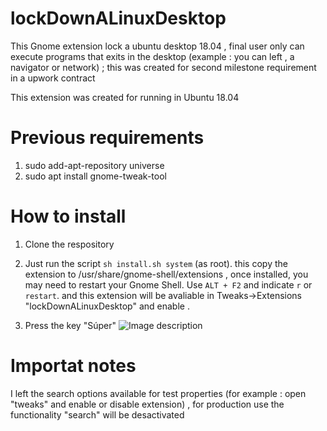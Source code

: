 # lockDownALinuxDesktop

This Gnome extension lock a ubuntu desktop 18.04 , final user only can execute programs  that exits in the
desktop (example : you can left , a navigator or network) ; this was created for second milestone requirement in a upwork contract

This extension was created for running in Ubuntu 18.04

# Previous requirements
1) sudo add-apt-repository universe
2) sudo apt install gnome-tweak-tool


# How to install
1) Clone the respository 

2) Just run the script `sh install.sh system` (as root). this copy the extension to /usr/share/gnome-shell/extensions , once installed, you may need to restart your Gnome Shell. Use `ALT + F2` and indicate `r` or `restart`. and this extension will be avaliable in Tweaks->Extensions "lockDownALinuxDesktop" and enable .

3) Press the key "Súper" ![Image description](https://sleewee.com/wp-content/uploads/2019/01/windows-key-standard-location.png)

# Importat notes
I left the search options available for test properties (for example : open "tweaks" and enable or disable extension) , for production use the functionality "search" will be desactivated